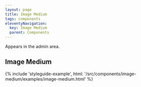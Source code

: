 ```yaml
---
layout: page
title: Image Medium
tags: components
eleventyNavigation:
  key: Image Medium
  parent: Components
---
```


Appears in the admin area.

## Image Medium

{% include 'styleguide-example', html: '/src/components/image-medium/examples/image-medium.html' %}
